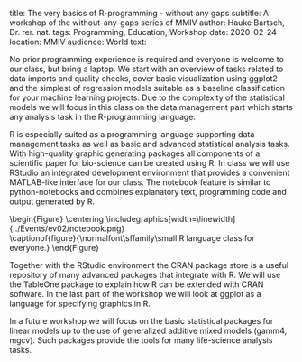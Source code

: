 title: The very basics of R-programming - without any gaps
subtitle: A workshop of the without-any-gaps series of MMIV
author: Hauke Bartsch, Dr. rer. nat.
tags: Programming, Education, Workshop
date: 2020-02-24
location: MMIV
audience: World
text:

No prior programming experience is required and everyone is welcome to our class, but bring a laptop.
We start with an overview of tasks related to data imports and quality checks, cover basic visualization 
using ggplot2 and the simplest of regression models suitable as a baseline classification
for your machine learning projects. Due to the complexity of the statistical models we will focus in this
class on the data management part which starts any analysis task in the R-programming language.

R is especially suited as a programming language supporting data management tasks as
well as basic and advanced statistical analysis tasks. With high-quality
graphic generating packages all components of a scientific paper for bio-science can be created
using R. In class we will use RStudio an integrated development environment that provides a convenient
MATLAB-like interface for our class. The notebook feature is similar to python-notebooks and combines
explanatory text, programming code and output generated by R.

\begin{Figure}
    \centering
    \includegraphics[width=\linewidth]{../Events/ev02/notebook.png}  
    \captionof{figure}{\normalfont\sffamily\small R language class for everyone.}
\end{Figure}

Together with the RStudio environment the CRAN package store is a useful repository of many advanced
packages that integrate with R. We will use the TableOne package to explain how R can be extended with
CRAN software. In the last part of the workshop we will look at ggplot as a language for specifying 
graphics in R.

In a future workshop we will focus on the basic statistical packages for linear models up to the use of
generalized additive mixed models (gamm4, mgcv). Such packages provide the tools for many life-science
analysis tasks.